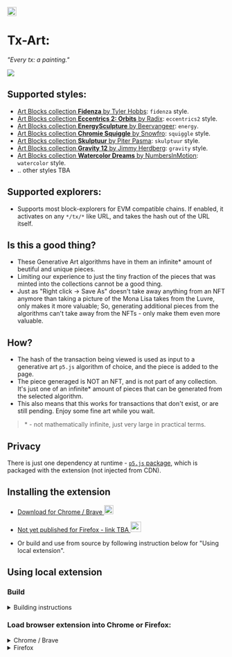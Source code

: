 <a href="https://chrome.google.com/webstore/detail/tx-art/aedfdcjgbmjjjppcjkndjledefplpfbo"><img src="https://upload.wikimedia.org/wikipedia/commons/a/a5/Google_Chrome_icon_%28September_2014%29.svg" width="21"></a>

# Tx-Art:
*"Every tx: a painting."*

![](https://github.com/artdgn/artdgn.github.io/raw/master/images/tx-art-5.gif)

## Supported styles:
- [Art Blocks collection **Fidenza** by Tyler Hobbs](https://artblocks.io/project/78): `fidenza` style.
- [Art Blocks collection **Eccentrics 2: Orbits** by Radix](https://artblocks.io/project/139): `eccentrics2` style. 
- [Art Blocks collection **EnergySculpture** by Beervangeer](https://artblocks.io/project/26): `energy`.
- [Art Blocks collection **Chromie Squiggle** by Snowfro](https://artblocks.io/project/0): `squiggle` style. 
- [Art Blocks collection **Skulptuur** by Piter Pasma](https://artblocks.io/project/173): `skulptuur` style. 
- [Art Blocks collection **Gravity 12** by Jimmy Herdberg](https://artblocks.io/project/96): `gravity` style. 
- [Art Blocks collection **Watercolor Dreams** by NumbersInMotion](https://artblocks.io/project/59): `watercolor` style. 
- .. other styles TBA

## Supported explorers:
- Supports most block-explorers for EVM compatible chains. If enabled, it activates on any `*/tx/*` like URL, and takes the hash out of the URL itself.

## Is this a good thing?
- These Generative Art algorithms have in them an infinite* amount of beutiful and unique pieces.
- Limiting our experience to just the tiny fraction of the pieces that was minted into the collections cannot be a good thing.
- Just as "Right click -> Save As" doesn't take away anything from an NFT anymore than taking a picture of the Mona Lisa takes from the Luvre, only makes it more valuable; 
So, generating additional pieces from the algorithms can't take away from the NFTs - only make them even more valuable.

## How?
- The hash of the transaction being viewed is used as input to a generative art `p5.js` algorithm of choice, and the piece is added to the page.
- The piece generaged is NOT an NFT, and is not part of any collection. It's just one of an infinite* amount of pieces that can be generated from the selected algorithm.
- This also means that this works for transactions that don't exist, or are still pending. Enjoy some fine art while you wait.
> \* - not mathematically infinite, just very large in practical terms.

## Privacy
There is just one dependency at runtime - [`p5.js` package](https://p5js.org/), which is packaged with the extension (not injected from CDN).


## Installing the extension

- <a href="https://chrome.google.com/webstore/detail/tx-art/aedfdcjgbmjjjppcjkndjledefplpfbo"> Download for Chrome / Brave  <img src="https://upload.wikimedia.org/wikipedia/commons/a/a5/Google_Chrome_icon_%28September_2014%29.svg" width="21"></a>

- <a href="https://addons.mozilla.org/en-US/firefox/addon/"> Not yet published for Firefox - link TBA <img src="https://upload.wikimedia.org/wikipedia/commons/a/a0/Firefox_logo%2C_2019.svg" width="24"></a>

- Or build and use from source by following instruction below for "Using local extension".

## Using local extension

### Build
<details><summary>Building instructions</summary>

- Clone repo.
- To install in local environment: `npm install`
- Building: `npm start` for development, `npm run build` for packaging into a zip file.
</details>

### Load browser extension into Chrome or Firefox:
<details><summary>Chrome / Brave</summary>

- Extensions -> Enable "developer mode" -> 
"Load unpacked extensions" -> Navigate to `/dist` folder in this project.
- To update (on code changes): and go to extension details and press update / reload.
- Docs: [Chrome docs](https://developer.chrome.com/extensions/getstarted#manifest)
</details>

<details><summary>Firefox</summary>

- To load for development (will be removed after browser close, but easier to reload on code change):
    - Go to `about:debugging` -> This Firefox -> "Load Temprorary Add-on.." -> 
    Navigate to `/dist` -> select manifest file.
    - Press "Reload" to update on code changes.
- To load for continuous usage (persistent after closing):
    - Go to `about:config` and set `xpinstall.signatures.required` to False to be able to load a local extension.
    - Run `npm run-script build` to package the extensions into a zip file.
    - Go to `about:addons` -> "gear" icon -> "Install add-on from file.." -> 
    Navigate to `/extension/` folder in this project -> choose `tx-art.zip`.
    - To update (on code changes): repeat previous two steps.
- Docs: [Firefox docs](https://extensionworkshop.com/documentation/develop/testing-persistent-and-restart-features/)
</details>
